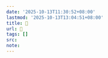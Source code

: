 ```yaml
---
date: '2025-10-13T11:30:52+08:00'
lastmod: '2025-10-13T13:04:51+08:00'
title: 󰧜
url: 󰧜
tags: []
src:
note:
---
```

